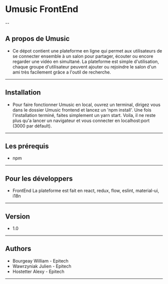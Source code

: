 # Umusic FrontEnd

--

## A propos de Umusic
 - Ce dépot contient une plateforme en ligne qui permet aux utilisateurs de se connecter ensemble à un salon pour partager, écouter ou encore regarder une vidéo en simultané.
La plateforme est simple d'utilisation, chaque groupe d'utilisateur peuvent ajouter ou rejoindre le salon d'un ami très facilement grâce a l'outil de recherche.

---

## Installation
 - Pour faire fonctionner Umusic en local, ouvrez un terminal, dirigez vous dans le dossier Umusic frontend et lancez un 'npm install'. Une fois l'installation terminé, faites simplement un yarn start. Voila, il ne reste plus qu'a lancer un navigateur et vous connecter en localhost:port (3000 par défault).

---

## Les prérequis
 - npm

---

## Pour les développers
 - FrontEnd
	La plateforme est fait en react, redux, flow, eslint, material-ui, i18n	

---

## Version
 - 1.0

---

## Authors
 - Bourgeay William - Epitech
 - Wawrzyniak Julien - Epitech
 - Hostetter Alexy - Epitech

---
